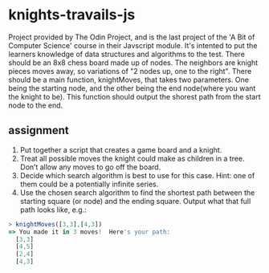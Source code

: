 # knights-travails-js
Project provided by The Odin Project, and is the last project of the 'A Bit of Computer Science' course in their Javscript module. It's intented to put the learners knowledge of data structures and algorithms to the test. There should be an 8x8 chess board made up of nodes. The neighbors are knight pieces moves away, so variations of "2 nodes up, one to the right". There should be a main function, knightMoves, that takes two parameters. One being the starting node, and the other being the end node(where you want the knight to be). This function should output the shorest path from the start node to the end.

## assignment
1. Put together a script that creates a game board and a knight.
2. Treat all possible moves the knight could make as children in a tree. Don’t allow any moves to go off the board.
3. Decide which search algorithm is best to use for this case. Hint: one of them could be a potentially infinite series.
4. Use the chosen search algorithm to find the shortest path between the starting square (or node) and the ending square. Output what that full path looks like, e.g.:

```js
> knightMoves([3,3],[4,3])
=> You made it in 3 moves!  Here's your path:
  [3,3]
  [4,5]
  [2,4]
  [4,3]
```